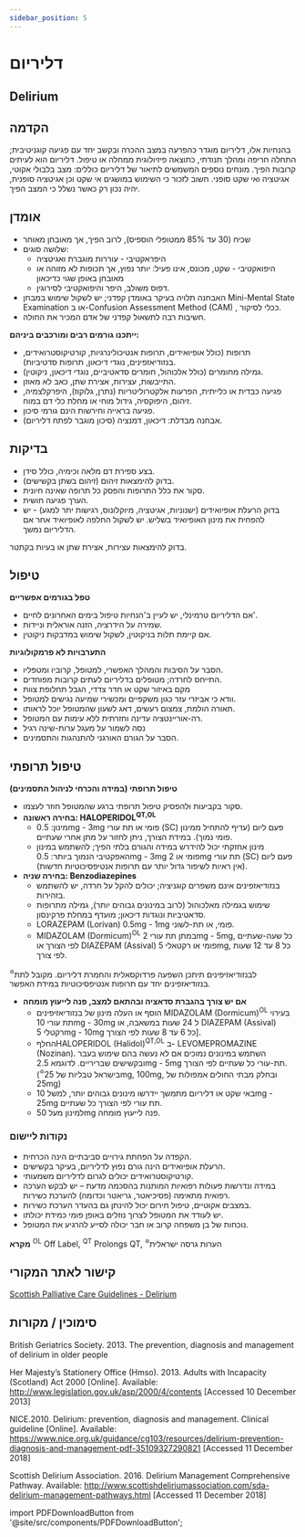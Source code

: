 ```yaml
---
sidebar_position: 5
---
```


# דליריום
## Delirium

## הקדמה

בהנחיות אלו, דליריום מוגדר כהפרעה במצב ההכרה ובקשב יחד עם פגיעה קוגניטיבית; התחלה חריפה ומהלך תנודתי, כתוצאה פיזיולוגית ממחלה או טיפול. דליריום הוא לעיתים קרובות הפיך. מונחים נוספים המשמשים לתיאור של דליריום כוללים: מצב בלבולי אקוטי, אגיטציה ואי שקט סופני.  חשוב לזכור כי השימוש  במושגים אי שקט וכן אגיטציה סופנית,  יהיה נכון רק כאשר נשלל כי המצב הפיך.

## אומדן
- שכיח (30 עד 85% ממטופלי הוספיס), לרוב הפיך, אך מאובחן מאוחר
- שלושה סוגים:
    - היפראקטיבי - עוררות מוגברת ואגיטציה
    - היפואקטיבי - שקט, מכונס, אינו פעיל: יותר נפוץ, אך תכופות לא מזוהה או מאובחן באופן שגוי כדיכאון
    - דפוס משולב, היפר והיפואקטיבי לסירוגין.
- האבחנה תלויה בעיקר באומדן קפדני; יש לשקול שימוש במבחן Mini-Mental State Examination  או ב-Confusion Assessment Method (CAM) , ככלי לסיקור.
- חשיבות רבה לתשאול קפדני של אדם המכיר את החולה. 

**ייתכנו גורמים רבים ומורכבים ביניהם:**
- תרופות (כולל אופיואידים, תרופות אנטיכולינרגיות, קורטיקוסטרואידים, בנזודיאזפינים, נוגדי דיכאון, תרופות סדטיביות).
- גמילה מחומרים (כולל אלכוהול, חומרים סדאטיביים, נוגדי דיכאון, ניקוטין).
- התייבשות, עצירות, אצירת שתן, כאב לא מאוזן.
- פגיעה כבדית או כלייתית, הפרעות אלקטרוליטריות (נתרן, גלוקוז), היפרקלצמיה, זיהום, היפוקסיה, גידול מוחי או מחלת כלי דם במוח.
- פגיעה בראייה וחירשות הינם גורמי סיכון.
- אבחנה מבדלת: דיכאון, דמנציה (סיכון מוגבר לפתח דליריום).

## בדיקות
- בצע ספירת דם מלאה וכימיה, כולל סידן.
- בדוק להימצאות זיהום (זיהום בשתן בקשישים).
- סקור את כלל התרופות והפסק כל תרופה שאינה חיונית.
- הערך פגיעה חושית.
- בדוק הרעלת אופיואידים (ישנוניות, אגיטציה, מיוקלונוס, רגישות יתר למגע) - יש להפחית את מינון האופיואיד בשליש. יש לשקול החלפה לאופיואיד אחר אם הדליריום נמשך.

בדוק להימצאות עצירות, אצירת שתן או בעיות בקתטר.


## טיפול
**טפל בגורמים אפשריים**
-	אם הדליריום טרמינלי, יש לעיין ב'הנחיות טיפול בימים האחרונים לחיים'.
-	שמירה על הידרציה, הזנה אוראלית וניידות.
-	אם קיימת תלות בניקוטין, לשקול שימוש במדבקות ניקוטין.

**התערבויות לא פרמקולוגיות**
-	הסבר על הסיבות והמהלך האפשרי, למטופל, קרוביו ומטפליו.
-	התייחס לחרדה; מטופלים בדליריום לעתים קרובות מפוחדים.
-	מקם באיזור שקט או חדר צדדי, הגבל תחלופת צוות
-	וודא כי אביזרי עזר כגון משקפיים ומכשירי שמיעה נגישים למטופל.
-	תאורה הולמת, צמצום רעשים, דאג לשעון שהמטופל יוכל לראותו. 
-	רה-אוריינטציה עדינה וחזרתית ללא עימות עם המטופל. 
-	נסה לשמור על מעגל ערות-שינה רגיל
-	הסבר על הגורם האורגני להתנהגות והתסמינים.


## טיפול תרופתי
**טיפול תרופתי (במידה והכרחי לניהול התסמינים)**
-	סקור בקביעות ולהפסיק טיפול תרופתי ברגע שהמטופל חוזר לעצמו.
-	**בחירה ראשונה: HALOPERIDOL<sup>QT,OL</sup>** 
    - מינון: 0.5mg - 3mg פומי או תת עורי (SC) פעם ליום (עדיף להתחיל ממינון פומי נמוך). במידת הצורך, ניתן לחזור על מתן אחרי שעתיים.
    -	מינון אחזקתי יכול להידרש במידה והגורם בלתי הפיך; להשתמש במינון האפקטיבי הנמוך ביותר: 0.5mg - 3mg פומי או 2mg תת עורי (SC) פעם ליום (אין ראיות לשיפור גדול יותר עם תרופות אנטיפסיכוטיות חדשות).
-	**בחירה שניה: Benzodiazepines**
    -	בנזודיאזפינים אינם משפרים קוגניציה; יכולים להקל על חרדה, יש להשתמש בזהירות.
    -	שימוש בגמילה מאלכוהול (לרוב במינונים גבוהים יותר), גמילה מתרופות סדאטיביות ונוגדות דיכאון; מועדף במחלת פרקינסון.
    -	LORAZEPAM (Lorivan) 0.5mg - 1mg פומי, או תת-לשוני.
    -	MIDAZOLAM (Dormicum)<sup>OL</sup> במתן תת עורי 2mg - 5mg, כל שעה-שעתיים לפי הצורך או  DIAZEPAM (Assival) פומי או רקטאלי 5mg, כל 8 עד 12 שעות לפי צורך.

<sup>🔯</sup>לבנזודיאזיפינים תיתכן השפעה פרדוקסאלית והחמרת דליריום. מקובל לתת בנזודיאזפינים יחד עם תרופות אנטיפסיכוטיות במידת האפשר.  


- **אם יש צורך בהגברת סדאציה ובהתאם למצב, פנה לייעוץ מומחה**
    - הוסף או העלה מינון של בנזודיאזיפינים  MIDAZOLAM (Dormicum)<sup>OL</sup> בעירוי תת עורי 10mg - 30mg ל 24 שעות במשאבה, או DIAZEPAM (Assival) רקטלי 5mg - 10mg כל 6 עד 8 שעות לפי הצורך].
    - החלףHALOPERIDOL (Halidol)<sup>QT,OL</sup>  ב- LEVOMEPROMAZINE (Nozinan). השתמש במינונים נמוכים אם לא נעשה בהם שימוש בעבר ובקשישים שבריריים. לדוגמא 2.5mg - 5mg תת-עורי כל שעתיים לפי הצורך.  
     (<sup>🔯</sup>בישראל טבליות של 25mg, 100mg, ובחלק מבתי החולים אמפולות של 25mg)
    - באי שקט או דליריום מתמשך יידרשו מינונים גבוהים יותר, למשל 10mg - 25mg תת עורי לפי הצורך כל שעתיים.
    - למינון מעל 50mg פנה לייעוץ מומחה.



### נקודות ליישום
-	הקפדה על הפחתת גירויים סביבתיים הינה הכרחית.
-	הרעלת אופיואידים הינה גורם נפוץ לדליריום, בעיקר בקשישים.
-	קורטיקוסטרואידים יכולים לגרום לדליריום משמעותי.
-	במידה ונדרשות פעולות רפואיות המותנות בהסכמה מדעת – יש לבקש הערכה רפואית מתאימה (פסיכיאטר, גריאטר וכדומה) להערכת כשירות.
-	במצבים אקוטיים, טיפול חירום יכול להינתן גם בהעדר הערכת כשירות.
-	יש לעודד את המטופל לצרוך נוזלים באופן פומי כמידת יכולתו.
-	נוכחות של בן משפחה קרוב או חבר יכולה לסייע להרגיע את המטופל.

**מקרא**
<sup>OL</sup> Off Label, <sup>QT</sup> Prolongs QT, <sup>🔯</sup>הערות גרסה ישראלית 


## קישור לאתר המקורי
[Scottish Palliative Care Guidelines - Delirium](https://rightdecisions.scot.nhs.uk/scottish-palliative-care-guidelines/symptom-control/delirium)

## סימוכין / מקורות

British Geriatrics Society. 2013. The prevention, diagnosis and management of delirium in older people

Her Majesty’s Stationery Office (Hmso). 2013. Adults with Incapacity (Scotland) Act 2000 [Online]. Available: http://www.legislation.gov.uk/asp/2000/4/contents [Accessed 10 December 2013]

NICE.2010.  Delirium: prevention, diagnosis and management.  Clinical guideline [Online].  Available: https://www.nice.org.uk/guidance/cg103/resources/delirium-prevention-diagnosis-and-management-pdf-35109327290821 [Accessed 11 December 2018]

Scottish Delirium Association.  2016.  Delirium Management Comprehensive Pathway.  Available: http://www.scottishdeliriumassociation.com/sda-delirium-management-pathways.html [Accessed 11 December 2018]

import PDFDownloadButton from '@site/src/components/PDFDownloadButton';
<PDFDownloadButton pdfUrl="/pdf/Delirium.pdf" fileName="Delirium.pdf" />
